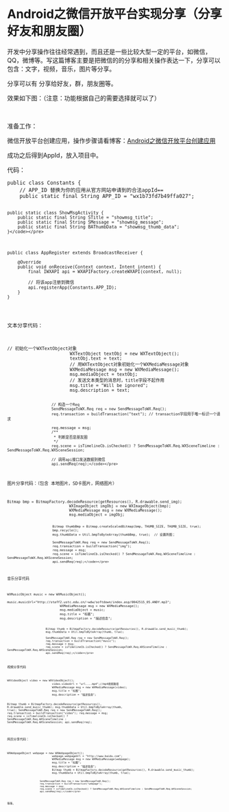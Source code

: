 # Android之微信开放平台实现分享（分享好友和朋友圈）
  <p>开发中分享操作往往经常遇到，而且还是一些比较大型一定的平台，如微信，QQ，微博等。写这篇博客主要是把微信的的分享和相关操作表达一下，分享可以包含：文字，视频，音乐，图片等分享。</p> 
<p>分享可以有 分享给好友，群，朋友圈等。</p> 
<p>效果如下图：（注意：功能根据自己的需要选择就可以了）</p> 
<p>&nbsp;&nbsp;&nbsp;&nbsp;&nbsp;&nbsp;&nbsp;&nbsp;&nbsp;&nbsp;&nbsp;&nbsp; <img alt="" src="https://static.oschina.net/uploads/img/201703/22163954_X9tC.gif"></p> 
<p>准备工作：</p> 
<p>微信开放平台创建应用，操作步骤请看博客：<a href="http://www.cnblogs.com/zhangqie/p/6599552.html" rel="nofollow">Android之微信开放平台创建应用</a></p> 
<p>成功之后得到AppId，放入项目中。</p> 
<p>代码：</p> 
<pre><code class="language-java">public class Constants {
    // APP_ID 替换为你的应用从官方网站申请到的合法appId==
    public static final String APP_ID = "wx1b73fd7b49ffa027";
    
    public static class ShowMsgActivity {
        public static final String STitle = "showmsg_title";
        public static final String SMessage = "showmsg_message";
        public static final String BAThumbData = "showmsg_thumb_data";
    }</code></pre> 
<pre><code class="language-java">public class AppRegister extends BroadcastReceiver {

    @Override
    public void onReceive(Context context, Intent intent) {
        final IWXAPI api = WXAPIFactory.createWXAPI(context, null);

        // 将该app注册到微信
        api.registerApp(Constants.APP_ID);
    }
}</code></pre> 
<p>文本分享代码：</p> 
<pre><code class="language-java">// 初始化一个WXTextObject对象
                        WXTextObject textObj = new WXTextObject();
                        textObj.text = text;
                        // 用WXTextObject对象初始化一个WXMediaMessage对象
                        WXMediaMessage msg = new WXMediaMessage();
                        msg.mediaObject = textObj;
                        // 发送文本类型的消息时，title字段不起作用
                        msg.title = "Will be ignored";
                        msg.description = text;

                        // 构造一个Req
                        SendMessageToWX.Req req = new SendMessageToWX.Req();
                        req.transaction = buildTransaction("text"); // transaction字段用于唯一标识一个请求
                
                        req.message = msg;
                        /**
                         * 判断是否是朋友圈
                         */
                        req.scene = isTimelineCb.isChecked() ? SendMessageToWX.Req.WXSceneTimeline : SendMessageToWX.Req.WXSceneSession;
                        
                        // 调用api接口发送数据到微信
                        api.sendReq(req);</code></pre> 
<p>图片分享代码：（包含 本地图片，SD卡图片，网络图片）</p> 
<pre><code class="language-java">Bitmap bmp = BitmapFactory.decodeResource(getResources(), R.drawable.send_img);
                            WXImageObject imgObj = new WXImageObject(bmp);
                            WXMediaMessage msg = new WXMediaMessage();
                            msg.mediaObject = imgObj;
                            
                            Bitmap thumbBmp = Bitmap.createScaledBitmap(bmp, THUMB_SIZE, THUMB_SIZE, true);
                            bmp.recycle();
                            msg.thumbData = Util.bmpToByteArray(thumbBmp, true);  // 设置所图；

                            SendMessageToWX.Req req = new SendMessageToWX.Req();
                            req.transaction = buildTransaction("img");
                            req.message = msg;
                            req.scene = isTimelineCb.isChecked() ? SendMessageToWX.Req.WXSceneTimeline : SendMessageToWX.Req.WXSceneSession;
                            api.sendReq(req);</code></pre> 
<p>音乐分享代码</p> 
<pre><code class="language-java">WXMusicObject music = new WXMusicObject();
                            music.musicUrl="http://staff2.ustc.edu.cn/~wdw/softdown/index.asp/0042515_05.ANDY.mp3";
                            WXMediaMessage msg = new WXMediaMessage();
                            msg.mediaObject = music;
                            msg.title = "标题";
                            msg.description = "描述信息";

                            Bitmap thumb = BitmapFactory.decodeResource(getResources(), R.drawable.send_music_thumb);
                            msg.thumbData = Util.bmpToByteArray(thumb, true);

                            SendMessageToWX.Req req = new SendMessageToWX.Req();
                            req.transaction = buildTransaction("music");
                            req.message = msg;
                            req.scene = isTimelineCb.isChecked() ? SendMessageToWX.Req.WXSceneTimeline : SendMessageToWX.Req.WXSceneSession;
                            api.sendReq(req);</code></pre> 
<p>视频分享代码</p> 
<pre><code class="language-java">WXVideoObject video = new WXVideoObject();
                            video.videoUrl = "url....mp4";//mp4视频路径
                            WXMediaMessage msg = new WXMediaMessage(video);
                            msg.title = "标题";
                            msg.description = "描述信息";

Bitmap thumb = BitmapFactory.decodeResource(getResources(), R.drawable.send_music_thumb); msg.thumbData = Util.bmpToByteArray(thumb, true); SendMessageToWX.Req req = new SendMessageToWX.Req(); req.transaction = buildTransaction("video"); req.message = msg; req.scene = isTimelineCb.isChecked() ? SendMessageToWX.Req.WXSceneTimeline : SendMessageToWX.Req.WXSceneSession; api.sendReq(req);</code></pre> 
<p>网页分享代码：</p> 
<pre><code class="language-java">WXWebpageObject webpage = new WXWebpageObject();
                            webpage.webpageUrl = "http://www.baidu.com";
                            WXMediaMessage msg = new WXMediaMessage(webpage);
                            msg.title = "标题";
                            msg.description = "描述信息";
                            Bitmap thumb = BitmapFactory.decodeResource(getResources(), R.drawable.send_music_thumb);
                            msg.thumbData = Util.bmpToByteArray(thumb, true);
                            
                            SendMessageToWX.Req req = new SendMessageToWX.Req();
                            req.transaction = buildTransaction("webpage");
                            req.message = msg;
                            req.scene = isTimelineCb.isChecked() ? SendMessageToWX.Req.WXSceneTimeline : SendMessageToWX.Req.WXSceneSession;
                            api.sendReq(req);</code></pre> 
<p>等等。</p> 
<span id="OSC_h1_1"></span>
